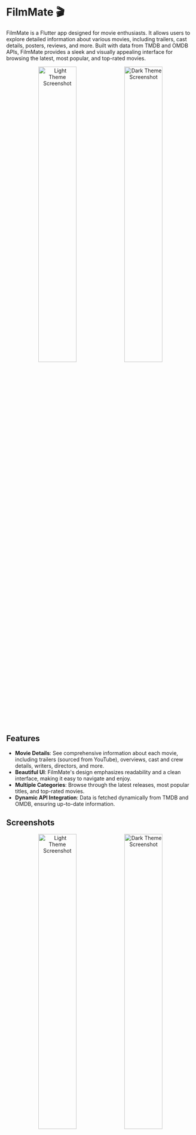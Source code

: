# FilmMate 🎬

FilmMate is a Flutter app designed for movie enthusiasts. It allows users to explore detailed information about various movies, including trailers, cast details, posters, reviews, and more. Built with data from TMDB and OMDB APIs, FilmMate provides a sleek and visually appealing interface for browsing the latest, most popular, and top-rated movies.

<p align="center">
  <img alt="Light Theme Screenshot" src="./screenshots/filmmate_1_light.jpg" width="45%" />
  <img alt="Dark Theme Screenshot" src="./screenshots/filmmate_1_dark.jpg" width="45%" />
</p>

## Features

- **Movie Details**: See comprehensive information about each movie, including trailers (sourced from YouTube), overviews, cast and crew details, writers, directors, and more.
- **Beautiful UI**: FilmMate's design emphasizes readability and a clean interface, making it easy to navigate and enjoy.
- **Multiple Categories**: Browse through the latest releases, most popular titles, and top-rated movies.
- **Dynamic API Integration**: Data is fetched dynamically from TMDB and OMDB, ensuring up-to-date information.

## Screenshots

<p align="center">
  <img alt="Light Theme Screenshot" src="./screenshots/filmmate_1_light.jpg" width="45%" />
  <img alt="Dark Theme Screenshot" src="./screenshots/filmmate_1_dark.jpg" width="45%" />
</p>

<p align="center">
  <img alt="Light Theme Screenshot" src="./screenshots/filmmate_2_light.jpg" width="45%" />
  <img alt="Dark Theme Screenshot" src="./screenshots/filmmate_2_dark.jpg" width="45%" />
</p>

<p align="center">
  <img alt="Light Theme Screenshot" src="./screenshots/filmmate_3_light.jpg" width="45%" />
  <img alt="Dark Theme Screenshot" src="./screenshots/filmmate_3_dark.jpg" width="45%" />
</p>

<p align="center">
  <img alt="Light Theme Screenshot" src="./screenshots/filmmate_4_Light.jpg" width="45%" />
  <img alt="Dark Theme Screenshot" src="./screenshots/filmmate_4_dark.jpg" width="45%" />
</p>

<p align="center">
  <img alt="Light Theme Screenshot" src="./screenshots/filmmate_5_light.jpg" width="45%" />
  <img alt="Dark Theme Screenshot" src="./screenshots/filmmate_5_dark.jpg" width="45%" />
</p>

<p align="center">
  <img alt="Light Theme Screenshot" src="./screenshots/filmmate_6_light.jpg" width="45%" />
  <img alt="Dark Theme Screenshot" src="./screenshots/filmmate_6_dark.jpg" width="45%" />
</p>

<p align="center">
  <img alt="Light Theme Screenshot" src="./screenshots/filmmate_7_light.jpg" width="45%" />
  <img alt="Dark Theme Screenshot" src="./screenshots/filmmate_7_dark.jpg" width="45%" />
</p>

Here’s a beautiful and clean Markdown design for the **API Integration** section, using headers, bullet points, and additional styling to make it stand out:

## 📡 API Integration

FilmMate integrates with two powerful APIs to provide the latest movie information, detailed metadata, and ratings.

### 🎥 **TMDB API**

- **Purpose**: Provides movie details, latest releases, and trending titles.
- **Features**:
  - Get information about popular, top-rated, and upcoming movies.
  - Fetch movie trailers and posters.
  - Retrieve cast and crew information.
  
- **Documentation**: [TMDB API Documentation](https://www.themoviedb.org/documentation/api)
  
- **API Key**: You will need an API key to access the TMDB API. You can sign up and get your key [here](https://www.themoviedb.org/settings/api).

---

### 📊 **OMDB API**

- **Purpose**: Offers additional information, including ratings, reviews, and extensive movie metadata.
- **Features**:
  - Retrieve movie ratings from multiple sources (IMDb, Rotten Tomatoes, etc.).
  - Get detailed movie plots and synopses.
  - Fetch actors, directors, and writers of the movie.

- **Documentation**: [OMDB API Documentation](http://www.omdbapi.com/)

- **API Key**: An API key is required to use the OMDB API. You can sign up and get your key [here](http://www.omdbapi.com/apikey.aspx).

---

### 📊 **Tech Stack**

- **Framework**: Flutter

- **Languages**: Dart

- **APIs**: TMDB, OMDB

- **Design**: Custom widgets and UI components styled for FilmMate

